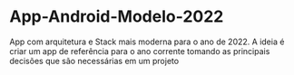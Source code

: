 # App-Android-Modelo-2022
App com arquitetura e Stack mais moderna para o ano de 2022. A ideia é criar um app de referência para o ano corrente tomando as principais decisões que são necessárias em um projeto
